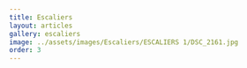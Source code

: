 ```yaml
---
title: Escaliers
layout: articles
gallery: escaliers
image: ../assets/images/Escaliers/ESCALIERS 1/DSC_2161.jpg
order: 3
---
```

